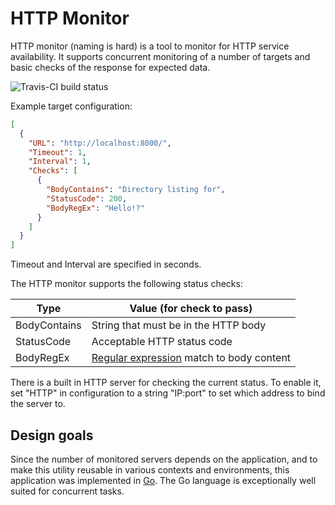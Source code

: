 # HTTP Monitor #

HTTP monitor (naming is hard) is a tool to monitor for HTTP service
availability. It supports concurrent monitoring of a number of targets
and basic checks of the response for expected data.

![Travis-CI build status](https://travis-ci.org/joneskoo/httpmonitor.svg?branch=master)

Example target configuration:

```json
[
  {
    "URL": "http://localhost:8000/",
    "Timeout": 1,
    "Interval": 1,
    "Checks": [
      {
        "BodyContains": "Directory listing for",
        "StatusCode": 200,
        "BodyRegEx": "Hello!?"
      }
    ]
  }
]
```

Timeout and Interval are specified in seconds.

The HTTP monitor supports the following status checks:

Type         | Value (for check to pass)
-------------|-------------------------------------
BodyContains | String that must be in the HTTP body
StatusCode   | Acceptable HTTP status code
BodyRegEx    | [Regular expression][regex] match to body content

There is a built in HTTP server for checking the current status.
To enable it, set "HTTP" in configuration to a string "IP:port" to set
which address to bind the server to.

## Design goals ##

Since the number of monitored servers depends on the application,
and to make this utility reusable in various contexts
and environments, this application was implemented in
[Go](https://golang.org/). The Go language is exceptionally
well suited for concurrent tasks.

[regex]: https://golang.org/pkg/regexp/ "Go package regexp documentation"
